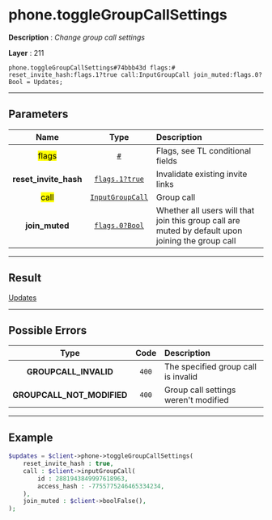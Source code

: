 # phone.toggleGroupCallSettings

**Description** : *Change group call settings*

**Layer** : 211

```tl
phone.toggleGroupCallSettings#74bbb43d flags:# reset_invite_hash:flags.1?true call:InputGroupCall join_muted:flags.0?Bool = Updates;
```

---

## Parameters

| Name | Type | Description |
| :---: | :---: | :--- |
| <mark>flags</mark> | [`#`](type/#) | Flags, see TL conditional fields |
| **reset_invite_hash** | [`flags.1?true`](type/true) | Invalidate existing invite links |
| <mark>call</mark> | [`InputGroupCall`](type/InputGroupCall) | Group call |
| **join_muted** | [`flags.0?Bool`](type/Bool) | Whether all users will that join this group call are muted by default upon joining the group call |

---

## Result

[Updates](type/Updates)

---

## Possible Errors

| Type | Code | Description |
| :---: | :---: | :--- |
| **GROUPCALL_INVALID** | `400` | The specified group call is invalid |
| **GROUPCALL_NOT_MODIFIED** | `400` | Group call settings weren't modified |

---

## Example

```php
$updates = $client->phone->toggleGroupCallSettings(
	reset_invite_hash : true,
	call : $client->inputGroupCall(
		id : 2881943849997618963,
		access_hash : -7755775246465334234,
	),
	join_muted : $client->boolFalse(),
);
```